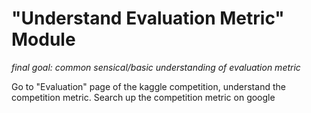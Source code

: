 # "Understand Evaluation Metric" Module
*final goal: common sensical/basic understanding of evaluation metric*

Go to "Evaluation" page of the kaggle competition, understand the competition metric. Search up the competition metric on google
